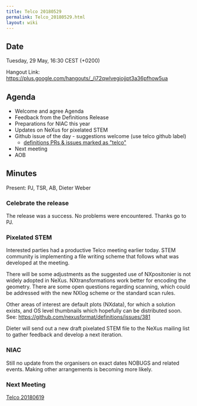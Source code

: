 ```yaml
---
title: Telco 20180529
permalink: Telco_20180529.html
layout: wiki
---
```


Date
----

Tuesday, 29 May, 16:30 CEST (+0200)

<!-- end of autogeneration -->

Hangout Link:
<https://plus.google.com/hangouts/_/j72qwlvegiojjpt3a36pfhow5ua>


Agenda
------

-   Welcome and agree Agenda
-   Feedback from the Definitions Release
-   Preparations for NIAC this year
-   Updates on NeXus for pixelated STEM
-   Github issue of the day - suggestions welcome (use telco github label)
    - [definitions PRs & issues marked as "telco"](https://github.com/nexusformat/definitions/labels/telco)
-   Next meeting
-   AOB

Minutes
-------

Present: PJ, TSR, AB, Dieter Weber

### Celebrate the release

The release was a success. No problems were encountered. Thanks go to PJ.

### Pixelated STEM

Interested parties had a
productive Telco meeting earlier today. STEM community is implementing
a file writing scheme that follows what was developed at the meeting.

There will be some adjustments as the suggested use of
NXpositonier is not widely adopted in NeXus. NXtransformations work better for
encoding the geometry.
There are some open questions regarding scanning, which could be addressed with
the new NXlog scheme or the standard scan rules.


Other areas of interest are default plots (NXdata), for which a solution exists, and
OS level thumbnails which hopefully can be distributed soon. See:
https://github.com/nexusformat/definitions/issues/381

Dieter will send out a new draft pixelated STEM file to the NeXus mailing list to gather feedback
and develop a next iteration.


### NIAC

Still no update from the organisers on exact dates NOBUGS and related events.
Making other arrangements is becoming more likely.


### Next Meeting
[Telco 20180619](Telco_20180619.html)
